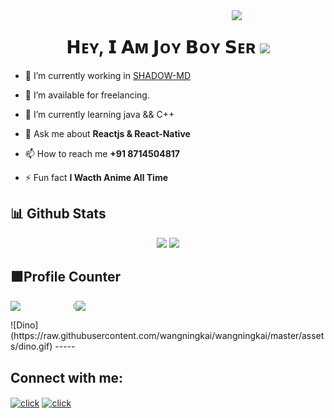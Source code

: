 



</div>
<a href="https://github.com/JoyBoySer/SHADOW-MD.git/">
  <img align="right" width="150" src="https://i.pinimg.com/originals/66/36/d3/6636d37ba22a391c6353b1436a81f656.gif">
</a>
<h1 align="center"><b> 𝗛ᴇʏ, 𝗜 𝗔ᴍ 𝗝ᴏʏ 𝗕ᴏʏ 𝗦ᴇʀ</b> <img src="https://media.giphy.com/media/hvRJCLFzcasrR4ia7z/giphy.gif" width="35"></h1>

- 🔭 I’m currently working in [SHADOW-MD](https://github.com/JoyBoySer/SHADOW-MD.git)

- 🤝 I’m available for freelancing.

- 🌱 I’m currently learning java && C++ 

- 💬 Ask me about **Reactjs & React-Native**

- 📫 How to reach me **+91 8714504817**

- ⚡ Fun fact **I Wacth Anime All Time**


## **📊 Github Stats**
<p align="center">
  <img width="50%" src="https://github-readme-stats.vercel.app/api?username=JoyBoySer&show_icons=true&count_private=true&theme=react-dark&hide_border=true&bg_color=0d1117" />
  <img width="45%" src="https://github-readme-stats.vercel.app/api/top-langs/?username=JoyBoySer&show_icons=true&count_private=true&theme=react-dark&hide_border=true&bg_color=0d1117&layout=compact" />
</p>


## **🟪Profile Counter**
<a href="https://www.instagram.com/joy_boy_ser_/"><img align="right" width=400 src="https://moe-counter.glitch.me/get/@JoyBoySer?theme=rule34"></a>
<a href="https://github.com/JoyBoySer"><img align="left" width="100" src="https://static.wikia.nocookie.net/pokemeow-community/images/f/fd/Darkrai_%28Shiny%29_-_Pokemon_-_Pokemeow.gif/revision/latest/thumbnail/width/360/height/360?cb=20201206134815"></a>

```yaml
Oi,Baka
```
<!-->





![Dino](https://raw.githubusercontent.com/wangningkai/wangningkai/master/assets/dino.gif)

-----

<h2>Connect with me:</h2>
<p>
<a href="https://instagram.com/joy_boy_ser_" target="blank"><img align="center" src="https://raw.githubusercontent.com/rahuldkjain/github-profile-readme-generator/master/src/images/icons/Social/instagram.svg" alt="click" height="30" width="40" /></a>
<a href="https://wa.me/+918714504817" target="blank"><img align="center" src="https://raw.githubusercontent.com/rahuldkjain/github-profile-readme-generator/master/src/images/icons/Social/whatsapp.svg" alt="click" height="30" width="40" /></a>
</br></br>


